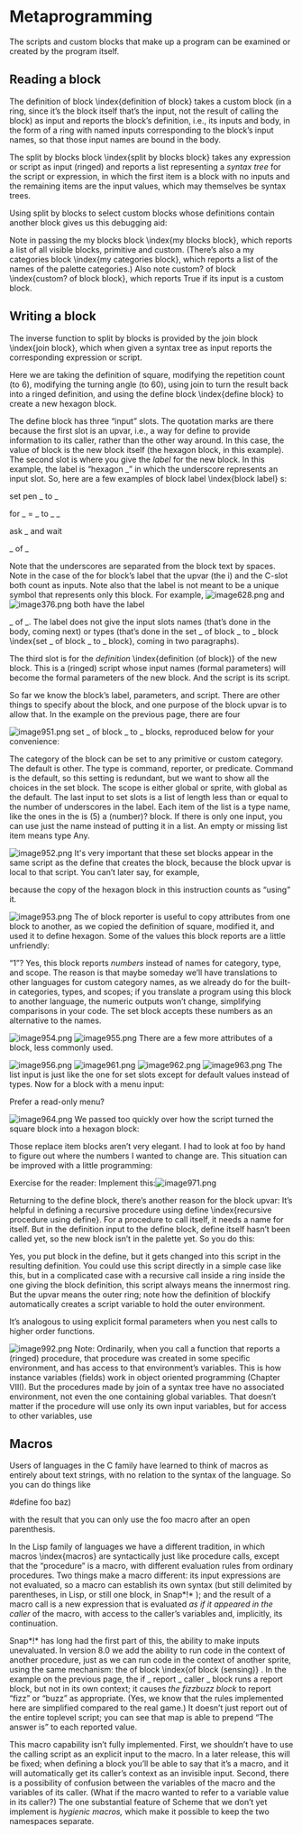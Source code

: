 #  Metaprogramming

The scripts and custom blocks that make up a program can be examined or
created by the program itself.

## Reading a block

The definition of block \index{definition of block} takes a custom block
(in a ring, since it’s the block itself that’s the input, not the result
of calling the block) as input and reports the block’s definition, i.e.,
its inputs and body, in the form of a ring with named inputs
corresponding to the block’s input names, so that those input names are
bound in the body.

The split by blocks block \index{split by blocks block} takes any
expression or script as input (ringed) and reports a list representing a
*syntax tree* for the script or expression, in which the first item is a
block with no inputs and the remaining items are the input values, which
may themselves be syntax trees.

Using split by blocks to select custom blocks whose definitions contain
another block gives us this debugging aid:

Note in passing the my blocks block \index{my blocks block}, which
reports a list of all visible blocks, primitive and custom. (There’s
also a my categories block \index{my categories block}, which reports a
list of the names of the palette categories.) Also note custom? of block
\index{custom? of block block}, which reports True if its input is a
custom block.

## Writing a block

The inverse function to split by blocks is provided by the join block
\index{join block}, which when given a syntax tree as input reports the
corresponding expression or script.

Here we are taking the definition of square, modifying the repetition
count (to 6), modifying the turning angle (to 60), using join to turn
the result back into a ringed definition, and using the define block
\index{define block} to create a new hexagon block.

The define block has three “input” slots. The quotation marks are there
because the first slot is an upvar, i.e., a way for define to provide
information to its caller, rather than the other way around. In this
case, the value of block is the new block itself (the hexagon block, in
this example). The second slot is where you give the *label* for the new
block. In this example, the label is “hexagon \_” in which the
underscore represents an input slot. So, here are a few examples of
block label \index{block label} s:

set pen \_ to \_

for \_ = \_ to \_ \_

ask \_ and wait

\_ of \_

Note that the underscores are separated from the block text by spaces.
Note in the case of the for block’s label that the upvar (the i) and the
C-slot both count as inputs. Note also that the label is not meant to be
a unique symbol that represents only this block. For example,
![image628.png](assets/image628.png) <!--  style="width:0.86111in;height:0.19444in" / -->  and
![image376.png](assets/image376.png) <!--  style="width:1.15in;height:0.19in" alt="A picture containing text, hitting Description automatically generated" / --> 
both have the label

\_ of \_. The label does not give the input slots names (that’s done in
the body, coming next) or types (that’s done in the set \_ of block \_
to \_ block \index{set \_ of block \_ to \_ block}, coming in two
paragraphs).

The third slot is for the *definition* \index{definition (of block)} of
the new block. This is a (ringed) script whose input names (formal
parameters) will become the formal parameters of the new block. And the
script is its script.

So far we know the block’s label, parameters, and script. There are
other things to specify about the block, and one purpose of the block
upvar is to allow that. In the example on the previous page, there are
four

![image951.png](assets/image951.png) <!--  style="width:2.83in;height:0.97in" alt="Graphical user interface, website Description automatically generated" / --> set
\_ of block \_ to \_ blocks, reproduced below for your convenience:

The category of the block can be set to any primitive or custom
category. The default is other. The type is command, reporter, or
predicate. Command is the default, so this setting is redundant, but we
want to show all the choices in the set block. The scope is either
global or sprite, with global as the default. The last input to set
slots is a list of length less than or equal to the number of
underscores in the label. Each item of the list is a type name, like the
ones in the is (5) a (number)? block. If there is only one input, you
can use just the name instead of putting it in a list. An empty or
missing list item means type Any.

![image952.png](assets/image952.png) <!--  style="width:4.31in;height:0.83in" alt="Graphical user interface, text, application, chat or text message Description automatically generated" / --> It's
very important that these set blocks appear in the same script as the
define that creates the block, because the block upvar is local to that
script. You can’t later say, for example,

because the copy of the hexagon block in this instruction counts as
“using” it.

![image953.png](assets/image953.png) <!--  style="width:2.6in;height:0.32in" / --> The of
block reporter is useful to copy attributes from one block to another,
as we copied the definition of square, modified it, and used it to
define hexagon. Some of the values this block reports are a little
unfriendly:

“1”? Yes, this block reports *numbers* instead of names for category,
type, and scope. The reason is that maybe someday we’ll have
translations to other languages for custom category names, as we already
do for the built-in categories, types, and scopes; if you translate a
program using this block to another language, the numeric outputs won’t
change, simplifying comparisons in your code. The set block accepts
these numbers as an alternative to the names.

![image954.png](assets/image954.png) <!--  style="width:3.37986in;height:0.37986in" / --> ![image955.png](assets/image955.png) <!--  style="width:1.02in;height:0.25in" alt="A picture containing text, clipart Description automatically generated" / --> There
are a few more attributes of a block, less commonly used.

![image956.png](assets/image956.png) <!--  style="width:3.51944in;height:0.61944in" alt="Graphical user interface, text, website Description automatically generated" / --> ![image961.png](assets/image961.png) <!--  style="width:3.29097in;height:0.60972in" / --> ![image962.png](assets/image962.png) <!--  style="width:2.35in;height:2.56in" alt="Graphical user interface, application Description automatically generated" / --> ![image963.png](assets/image963.png) <!--  style="width:1.66944in;height:0.25in" alt="Graphical user interface, text, application Description automatically generated" / --> The
list input is just like the one for set slots except for default values
instead of types. Now for a block with a menu input:

Prefer a read-only menu?

![image964.png](assets/image964.png) <!--  style="width:4.16944in;height:1.26944in" alt="Graphical user interface, website Description automatically generated" / --> We
passed too quickly over how the script turned the square block into a
hexagon block:

Those replace item blocks aren’t very elegant. I had to look at foo by
hand to figure out where the numbers I wanted to change are. This
situation can be improved with a little programming:

Exercise for the reader: Implement
this:![image971.png](assets/image971.png) <!--  style="width:3.11in;height:0.57in" alt="Graphical user interface Description automatically generated" / --> 

Returning to the define block, there’s another reason for the block
upvar: It’s helpful in defining a recursive procedure using define
\index{recursive procedure using define}. For a procedure to call
itself, it needs a name for itself. But in the definition input to the
define block, define itself hasn’t been called yet, so the new block
isn’t in the palette yet. So you do this:

Yes, you put block in the define, but it gets changed into this script
in the resulting definition. You could use this script directly in a
simple case like this, but in a complicated case with a recursive call
inside a ring inside the one giving the block definition, this script
always means the innermost ring. But the upvar means the outer ring;
note how the definition of blockify automatically creates a script
variable to hold the outer environment.

It’s analogous to using explicit formal parameters when you nest calls
to higher order functions.

![image992.png](assets/image992.png) <!--  style="width:3.03958in;height:0.23958in" / --> Note: Ordinarily, when you
call a function that reports a (ringed) procedure, that procedure was
created in some specific environment, and has access to that
environment’s variables. This is how instance variables (fields) work in
object oriented programming (Chapter VIII). But the procedures made by
join of a syntax tree have no associated environment, not even the one
containing global variables. That doesn’t matter if the procedure will
use only its own input variables, but for access to other variables, use

## Macros

Users of languages in the C family have learned to think of macros as
entirely about text strings, with no relation to the syntax of the
language. So you can do things like

\#define foo baz)

with the result that you can only use the foo macro after an open
parenthesis.

In the Lisp family of languages we have a different tradition, in which
macros \index{macros} are syntactically just like procedure calls,
except that the “procedure” is a macro, with different evaluation rules
from ordinary procedures. Two things make a macro different: its input
expressions are not evaluated, so a macro can establish its own syntax
(but still delimited by parentheses, in Lisp, or still one block, in
Snap*!* ); and the result of a macro call is a new expression that is
evaluated *as if it appeared in the caller* of the macro, with access to
the caller’s variables and, implicitly, its continuation.

Snap*!* has long had the first part of this, the ability to make inputs
unevaluated. In version 8.0 we add the ability to run code in the
context of another procedure, just as we can run code in the context of
another sprite, using the same mechanism: the of block \index{of block
(sensing)} . In the example on the previous page, the if \_ report \_
caller \_ block runs a report block, but not in its own context; it
causes *the fizzbuzz block* to report “fizz” or “buzz” as appropriate.
(Yes, we know that the rules implemented here are simplified compared to
the real game.) It doesn’t just report out of the entire toplevel
script; you can see that map is able to prepend “The answer is” to each
reported value.

This macro capability isn’t fully implemented. First, we shouldn’t have
to use the calling script as an explicit input to the macro. In a later
release, this will be fixed; when defining a block you’ll be able to say
that it’s a macro, and it will automatically get its caller’s context as
an invisible input. Second, there is a possibility of confusion between
the variables of the macro and the variables of its caller. (What if the
macro wanted to refer to a variable value in its caller?) The one
substantial feature of Scheme that we don’t yet implement is *hygienic
macros,* which make it possible to keep the two namespaces separate.

